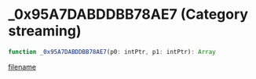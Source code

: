 # _0x95A7DABDDBB78AE7 (Category streaming)

```js
function _0x95A7DABDDBB78AE7(p0: intPtr, p1: intPtr): Array
```

[filename](_0x95A7DABDDBB78AE7_m.md ':include')